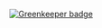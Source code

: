 

[![Greenkeeper badge](https://badges.greenkeeper.io/jacksteamdev/node-course-2-todo-api.svg)](https://greenkeeper.io/)